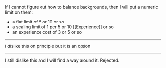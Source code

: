 If I cannot figure out how to balance backgrounds, then I will put a numeric limit on them:
- a flat limit of 5 or 10 or so
- a scaling limit of 1 per 5 or 10 [[Experience]] or so
- an experience cost of 3 or 5 or so

---

I dislike this on principle but it is an option

---

I still dislike this and I will find a way around it. Rejected.